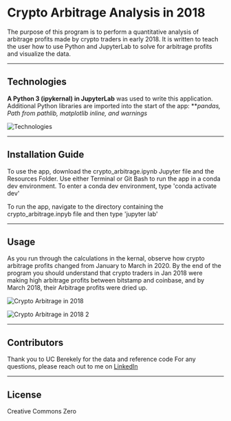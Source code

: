# Crypto Arbitrage Analysis in 2018
The purpose of this program is to perform a quantitative analysis of arbitrage profits made by crypto traders in early 2018. It is written to teach the user how to use Python and JupyterLab to solve for arbitrage profits and visualize the data. 

---

## Technologies

**A Python 3 (ipykernal) in JupyterLab** was used to write this application. 
Additional Python libraries are imported into the start of the app: ***pandas, Path from pathlib, matplotlib inline, and warnings*

![Technologies](https://lh3.googleusercontent.com/v7__TVQl5vPcSyoSMKpwH_OxYqm2xYWRi3jtX-zT_IZVz9hWce5OweBJ5yMhU37SthxQIjkw5uzFc7RiBbtnzuYoc5ZlZRzzVP5tFuAWZtJVu6q1yo6nSH4T7HNWLE4zn0Fy_jWWxA9_uCwNqJFEz1DAP5r9o7dGSHk0T_1DJJpnIjDBMEYTFyF56-Ts3FL_yoCwFg-JDlbxJA9RWGJuvFkCyRBxQ9G1CDSSqmC9ObeOkeZavtQSKf7a74hHvWyJyxalufi8GsTOc22LaUd0tfTJd31YknmZzYasbTnasRDxydgE8Ccj3YFJV_rpXTczwHacDekD_MOr3vTCiyeNzRHcKcigxySiNKsV12DJL4PEYr8tG5mYOKBu8RMOZoW6VAF6F79s_ORXKdLsekSqAsr3RgecErJH8ELXakuFTa1ttZOU8lsyL4fOd23A_bL5a-t_3LgdvxPQJzKaMeuu8OyclnwcSzqTARIGaq3Q6WM0C3XC_1DAbENB9uFYcXS3bhf7WRyMBlQiJ-MLcHT2a0m9dsJmD7BcyPensR_KLl2GOOXsDZGJ8kzQc_yRP5vQvAUzTYF9Z9jmOE23H0njAHb5QErtmCae4r70hP3ClLodYQgZEqZqOXWgGhvudJrWgTgyNPdy4F_7mBPfzvcJBR0RYUSyCFbjPs-dBkRKRXVH0v5ywgd6vhbC4RoJgX4CgdanbC8xNPZDI62oc5_tYAP2wQ=w633-h280-no?authuser=0)

---

## Installation Guide

To use the app, download the crypto_arbitrage.ipynb Jupyter file and the Resources Folder. Use either Terminal or Git Bash to run the app in a conda dev environment. 
To enter a conda dev environment, type
'conda activate dev'

To run the app, navigate to the directory containing the crypto_arbitrage.inpyb file and then type
'jupyter lab'

---

## Usage

As you run through the calculations in the kernal, observe how crypto arbitrage profits changed from January to March in 2020. By the end of the program you should understand that crypto traders in Jan 2018 were making high arbitrage profits between bitstamp and coinbase, and by March 2018, their Arbitrage profits were dried up.

![Crypto Arbitrage in 2018](https://lh3.googleusercontent.com/RLZGeq7Cv-P1_fRpnnucWQqEdMDt_ChS0T0IWaJSQQcBPSBdj31CSNoKmEA0UlwyDZ7KmgnhQNFtcZu7JN6xXWsxckjD6CL1dSu6zaElFYoQC9_vmnxHdlWl_9dtklfg2vwinDYh7vIrv_NRLDGERTVjhZxsSl6mvmA6vBEhNWpnOsT_gcZEGjky5NapmUdT774Yf21gwq2cZmrd_WvSPErVrAfDMwunOgrVXCFk1lkl0AhpOP5TKacr7tyMYMK8VWMmactUUuh8QzVM509W9Zsg62ANjj1TrxLiAH1ZaG53BO9Mo_6Re6Mpmi3xlDyNhBqoop-d0EheIEwW68LgtvjUN-3qOePbtU_9p5yycIrFmeEPyXISp3dISHvxM7d25RKvqtJw9AIyTzaGh1VpZ6ajR9HKT0Kt9BhtVvWfyJjIZMGsdWPavUcgPgIsxilCO3pTyvQTAWOMo8tZqOnBfSXhhNxVwcezoKIQy2AXVfdKMOWh2F6cohc6rxGAIq_5F7L_37aJCS6yGHaVtOskhhgwM9DeYvJuiSLrHWLrvlwQOeMCjMkROY77Wv544UWubT8xhuTmLLrbaw3juPHA3owNFVLSjtDBWdygw8yOhzcGxMMB4WFUhDQldIbXhFqZQMb6IdkwZsYFLc54JGu-PQio546PI5n4ijJyu9-vmVi83TPPIIbozfSsO2I29lUntjgTxFEZTwIRzcGVImatzSTWzw=w1108-h709-no?authuser=0)

![Crypto Arbitrage in 2018 2](https://lh3.googleusercontent.com/eLGvhSHgUb7Zxg2VkUWjwaR-zupMmyhQA9GfWT2VMhk0eNeE_nqFWjauWMeqPWqsONDrYH3v79ivSfo_Sv60nNud8qLiIzFIki7UT08nKX8lNuD8y8NLbCilumEWYgihUvpb0E5LgIvkxAasa_QlKkNbg1Xo9c2we9jCNV9BCZjzWxmY8qv9qolQT4NSlGViOKogpfdG6izQgnIlV7nUKegbFSGzMlL9xnPYPYY156F0ucrvq-skr1IsNmVdU2_MIXtDh91FM5tf6SQ5rwq51euZPFl7y7Yc2Sb6pJ7KySf1BIYfEnxSJdp6jsBYF1A8YJwh3IsnqftQinFjZuiobz52HylpYwn5DzZCsxoy5tsk_N6LUnhxwsMQzrOTkr4c_0X3ABYRmKZOl_ZNkPuh7ZGoc8gtcPqLgEpYAVntbgxH4oVXGk_yRNPvu7ZIYmukA4r7lQ2kBvJ-2Kk7a2KeLZpt-MSfnXN2AzSyGvWcLceAu77aLmEoevqte7qIJfoDhud-scmM09FJu9sJQ8sFVjLPqrJ4B5gZSXYQYJ1OVJK9KR6fXgbQwuN1U-4aq4ytp3AnrKnNbtNj0WNDnwQYJkzUMGFtBNZWi4_cRoNJX7CYhF9jYheptngoLwhGGFx7TD34idhyY_cFq8T4b-nTijlagF9UbMNp2zZcHP2p9lsFDrlF1jOx38mflMzph8qewkmet-BeS90F-dsh_M1iv7ACug=w1435-h322-no?authuser=0)

---

## Contributors

Thank you to UC Berekely for the data and reference code
For any questions, please reach out to me on [LinkedIn](https://www.linkedin.com/in/lari-rupp-5baa49153/)

---

## License

Creative Commons Zero
